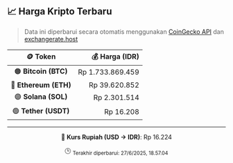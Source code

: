

<!-- HARGA_KRIPTO -->
## 📈 Harga Kripto Terbaru

> Data ini diperbarui secara otomatis menggunakan [CoinGecko API](https://www.coingecko.com/) dan [exchangerate.host](https://exchangerate.host/)

<div align="center">

| 🪙 Token | 💰 Harga (IDR) |
|:------:|---------------:|
| 🟠 **Bitcoin (BTC)**   | Rp 1.733.869.459 |
| 🔵 **Ethereum (ETH)**  | Rp 39.620.852 |
| 🟣 **Solana (SOL)**    | Rp 2.301.514 |
| 🟢 **Tether (USDT)**   | Rp 16.208 |

---

💱 **Kurs Rupiah (USD → IDR)**: Rp 16.224

🕒 <sub>Terakhir diperbarui: 27/6/2025, 18.57.04</sub>

</div>
<!-- /HARGA_KRIPTO -->